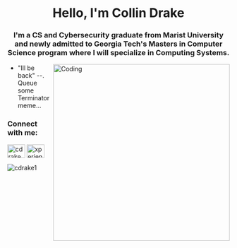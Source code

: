 
<h1 align="center">Hello, I'm Collin Drake</h1>
<h3 align="center">I'm a CS and Cybersecurity graduate from Marist University and newly admitted to Georgia Tech's Masters in Computer Science program where I will specialize in Computing Systems.</h3>
<img align="right" alt="Coding" width="400" src="https://media4.giphy.com/media/v1.Y2lkPTc5MGI3NjExYmFhbmRsZ2FvaHcwb2p6cXp3bWw0ejh3NmNvM2FtaXQ2bmprbnR3ZCZlcD12MV9pbnRlcm5hbF9naWZfYnlfaWQmY3Q9Zw/11KzOet1ElBDz2/giphy.gif">

- "Ill be back" --. Queue some Terminator meme...

<h3 align="left">Connect with me:</h3>
<p align="left">
<a href="https://linkedin.com/in/cdrake77" target="blank"><img align="center" src="https://raw.githubusercontent.com/rahuldkjain/github-profile-readme-generator/master/src/images/icons/Social/linked-in-alt.svg" alt="cdrake77" height="30" width="40" /></a>
<a href="https://www.leetcode.com/xperiencedbum" target="blank"><img align="center" src="https://raw.githubusercontent.com/rahuldkjain/github-profile-readme-generator/master/src/images/icons/Social/leet-code.svg" alt="xperiencedbum" height="30" width="40" /></a>
</p>

<p><img align="left" src="https://github-readme-stats.vercel.app/api/top-langs?username=cdrake1&show_icons=true&theme=tokyonight&title_color=0061ff&text_color=0056d6&locale=en&layout=compact" alt="cdrake1" /></p>




